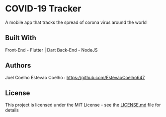 # COVID-19 Tracker

A mobile app that tracks the spread of corona virus around the world

## Built With

Front-End - Flutter | Dart
Back-End - NodeJS

## Authors

Joel Coelho
Estevao Coelho : https://github.com/EstevaoCoelho647

## License

This project is licensed under the MIT License - see the [LICENSE.md](LICENSE.md) file for details
